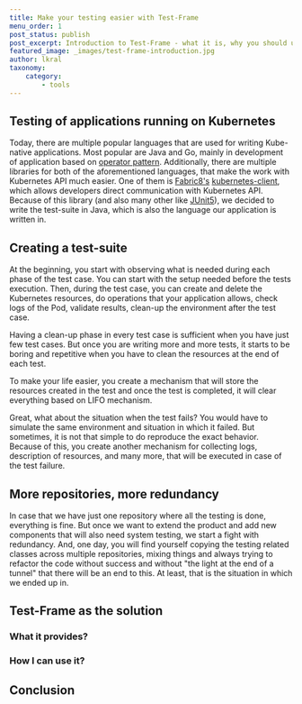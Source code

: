 ```yaml
---
title: Make your testing easier with Test-Frame
menu_order: 1
post_status: publish
post_excerpt: Introduction to Test-Frame - what it is, why you should use it
featured_image: _images/test-frame-introduction.jpg
author: lkral
taxonomy:
    category:
        - tools
---
```


## Testing of applications running on Kubernetes

Today, there are multiple popular languages that are used for writing Kube-native applications.
Most popular are Java and Go, mainly in development of application based on [operator pattern](https://kubernetes.io/docs/concepts/extend-kubernetes/operator/).
Additionally, there are multiple libraries for both of the aforementioned languages, that make the work 
with Kubernetes API much easier.
One of them is [Fabric8's](https://fabric8.io/) [kubernetes-client](https://github.com/fabric8io/kubernetes-client), which allows developers 
direct communication with Kubernetes API.
Because of this library (and also many other like [JUnit5](https://junit.org/junit5/)), 
we decided to write the test-suite in Java, which is also the language our
application is written in.

## Creating a test-suite

At the beginning, you start with observing what is needed during each phase of the test case.
You can start with the setup needed before the tests execution.
Then, during the test case, you can create and delete the Kubernetes resources, do operations 
that your application allows, check logs of the Pod, validate results, clean-up the environment after 
the test case.

Having a clean-up phase in every test case is sufficient when you have just few test cases.
But once you are writing more and more tests, it starts to be boring and repetitive when you
have to clean the resources at the end of each test.

To make your life easier, you create a mechanism that will store the resources created in the test
and once the test is completed, it will clear everything based on LIFO mechanism.

Great, what about the situation when the test fails?
You would have to simulate the same environment and situation in which it failed.
But sometimes, it is not that simple to do reproduce the exact behavior.
Because of this, you create another mechanism for collecting logs, description of resources, and many more, 
that will be executed in case of the test failure.

## More repositories, more redundancy

In case that we have just one repository where all the testing is done, everything is fine.
But once we want to extend the product and add new components that will also need system testing, 
we start a fight with redundancy.
And, one day, you will find yourself copying the testing related classes across multiple repositories,
mixing things and always trying to refactor the code without success and without "the light at the end of a tunnel" that
there will be an end to this.
At least, that is the situation in which we ended up in.

## Test-Frame as the solution

### What it provides?

### How I can use it?

## Conclusion